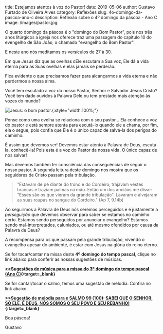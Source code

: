 ﻿title: Estejamos atentos à voz do Pastor!
date: 2019-05-06
author: Gustavo Furtado de Oliveira Alves
category: Reflexões
slug: 4o-domingo-da-pascoa-ano-c
description: Reflexão sobre o 4º domingo da páscoa - Ano C
image: /images/pastor.jpg

O quarto domingo da páscoa é o "domingo do Bom Pastor",
pois nos três anos litúrgicos a igreja nos oferece traz uma passagem do
capítulo 10 do evengelho de São João, o chamado "evangelho do Bom Pastor".

E neste ano nós meditamos os versículos de 27 à 30.

Em que Jesus diz que as ovelhas dEle escutam a Sua voz, Ele dá a vida eterna para as Suas ovelhas
e elas jamais se perderão.

Fica evidente o que precisamos fazer para alcançarmos a vida eterna e não perdermos a nossa alma.

Você tem escutado a voz do nosso Pastor, Senhor e Salvador Jesus Cristo?
Você tem dado ouvidos à Palavra Dele ou tem prestado mais atenção às vozes do mundo?

![Jesus: o bom pastor.](/images/pastor.jpg){:style="width:100%;"}

Pense como uma ovelha se relaciona com o seu pastor...
Ela conhece a voz do pastor e está sempre atenta para escutá-lo quando ele a chama, por fim,
ela o segue, pois confia que Ele é o único capaz de salvá-la dos perígos do caminho.

É assim que devemos ser! Devemos estar atento à Palavra de Deus, escutá-la, conhecê-la!
Pois esta é a voz do Pastor da nossa vida. O único capaz de nos salvar!

Mas devemos também ter consciência das conseguências de seguir o nosso pastor.
A segunda leitura deste domingo nos mostra que os seguidores de Cristo passam pela tribulação.

>"Estavam de pé diante do trono e do Cordeiro; 
trajavam vestes brancas 
e traziam palmas na mão.
Então um dos anciãos me disse: 
"Esses são os que vieram da grande tribulação". 
Lavaram e alvejaram as suas roupas 
no sangue do Cordeiro." (Ap 7, 9.14b)

Ao seguirmos a Palavra de Deus nós seremos perceguidos e é justamente a _perseguição_ que devemos observar para saber se estamos no caminho certo.
Estamos sendo perseguidos por anunciar o evangelho? Estamos sendo mal-interpretados, caluniados, ou até mesmo ofendidos por causa da Palavra de Deus?

A recompensa para os que passam pela grande tribulação, vivendo o evangelho apesar do ambiente, é estar com Jesus na glória do reino eterno.

Se for tocar/cantar na missa deste **4º domingo do tempo pascal**, clique no link abaixo para conferir as nossas sugestões de músicas.

**[>>Sugestões de música para a missa do 3º domingo do tempo pascal (Ano C)](http://musicasparamissa.com.br/sugestoes-para/4o-domingo-da-pascoa-ano-c/){:target=\_blank}**

Se for cantar/tocar o salmo, temos uma sugestão de melodia. Confira no link abaixo.

**[>>Sugestão de melodia para o SALMO 99 (100): SABEI QUE O SENHOR, SÓ ELE, É DEUS, NÓS SOMOS O SEU POVO E SEU REBANHO!](https://musicasparamissa.com.br/musica/salmo-99-100-sabei-que-o-senhor/){:target=\_blank}**

Boa páscoa!

Gustavo
